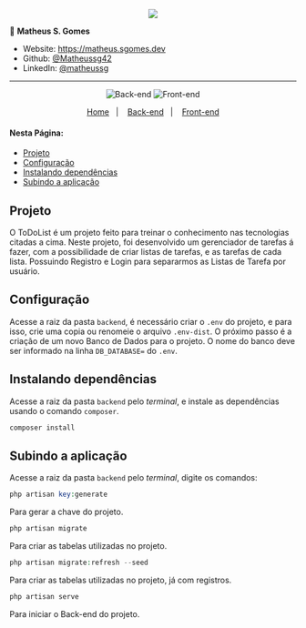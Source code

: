 <p align="center"><a target="_blank" href="https://matheus.sgomes.dev"><img src="https://matheus.sgomes.dev/img/logo_azul.png"></a></>


👤 **Matheus S. Gomes** 

* Website: https://matheus.sgomes.dev
* Github: [@Matheussg42](https://github.com/Matheussg42)
* LinkedIn: [@matheussg](https://linkedin.com/in/matheussg)

---

<p align="center">
  
  <img alt="Back-end" src="https://img.shields.io/static/v1?label=Back-end&message=Ok&color=27ae60&labelColor=444444">
  
  <img alt="Front-end" src="https://img.shields.io/static/v1?label=Front-end&message=Ok&color=27ae60&labelColor=444444"> 

</p>

<p align="center">
  <a href="https://github.com/Matheussg42/to-do-list-laravel">Home</a>&nbsp;&nbsp;&nbsp;|&nbsp;&nbsp;&nbsp;
  <a href="/backend">Back-end</a>&nbsp;&nbsp;&nbsp;|&nbsp;&nbsp;&nbsp;
  <a href="/frontend">Front-end</a>
</p>

#### Nesta Página:

* [Projeto](#projeto)
* [Configuração](#config)
* [Instalando dependências](#dependencias)
* [Subindo a aplicação](#aplicacao)

<span id="projeto"></span>
## Projeto

O ToDoList é um projeto feito para treinar o conhecimento nas tecnologias citadas a cima. Neste projeto, foi desenvolvido um gerenciador de tarefas á fazer, com a possibilidade de criar listas de tarefas, e as tarefas de cada lista. Possuindo Registro e Login para separarmos as Listas de Tarefa por usuário.

<span id="config"></span>
## Configuração

Acesse a raiz da pasta `backend`, é necessário criar o `.env` do projeto, e para isso, crie uma copia ou renomeie o arquivo `.env-dist`. O próximo passo é a criação de um novo Banco de Dados para o projeto. O nome do banco deve ser informado na linha `DB_DATABASE=` do `.env`.

<span id="dependencias"></span>
## Instalando dependências

Acesse a raiz da pasta `backend` pelo _terminal_, e instale as dependências usando o comando `composer`.

```php
composer install
```

<span id="aplicacao"></span>
## Subindo a aplicação

Acesse a raiz da pasta `backend` pelo _terminal_, digite os comandos:

```php
php artisan key:generate
```
Para gerar a chave do projeto.

```php
php artisan migrate
```
Para criar as tabelas utilizadas no projeto.

```php
php artisan migrate:refresh --seed
```
Para criar as tabelas utilizadas no projeto, já com registros.

```php
php artisan serve
```
Para iniciar o Back-end do projeto.